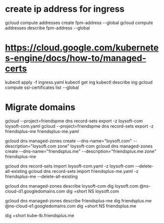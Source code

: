 # create ip address for ingress
gcloud compute addresses create fpm-address --global
gcloud compute addresses describe fpm-address --global

# https://cloud.google.com/kubernetes-engine/docs/how-to/managed-certs

kubectl apply -f ingress.yaml
kubectl get ing
kubectl describe ing
gcloud compute ssl-certificates list --global

# Migrate domains

gcloud --project=friendspme dns record-sets export -z loysoft-com loysoft-com.yaml
gcloud --project=friendspme dns record-sets export -z friendsplus-me friendsplus-me.yaml

gcloud dns managed-zones create --dns-name="loysoft.com" --description="loysoft.com zone" loysoft-com
gcloud dns managed-zones create --dns-name="friendsplus.me" --description="friendsplus.me zone" friendsplus-me

gcloud dns record-sets import loysoft-com.yaml -z loysoft-com --delete-all-existing
gcloud dns record-sets import friendsplus-me.yaml -z friendsplus-me --delete-all-existing

gcloud dns managed-zones describe loysoft-com
dig loysoft.com @ns-cloud-d1.googledomains.com
dig +short NS loysoft.com

gcloud dns managed-zones describe friendsplus-me
dig friendsplus.me @ns-cloud-e1.googledomains.com
dig +short NS friendsplus.me

dig +short kube-lb.friendsplus.me